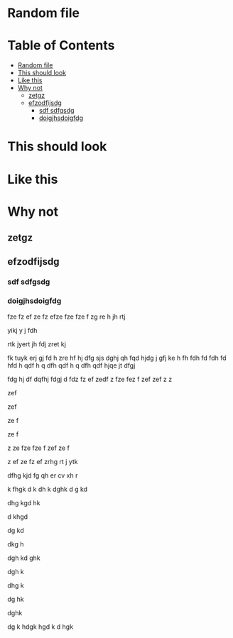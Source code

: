 # Random file

[](mdtoc)
# Table of Contents

* [Random file](#random-file)
* [This should look](#this-should-look)
* [Like this](#like-this)
* [Why not](#why-not)
	* [zetgz](#zetgz)
	* [efzodfijsdg](#efzodfijsdg)
		* [sdf sdfgsdg](#sdf-sdfgsdg)
		* [doigjhsdoigfdg](#doigjhsdoigfdg)
[](/mdtoc)

# This should look

# Like this
 
# Why not

## zetgz

## efzodfijsdg

### sdf sdfgsdg

### doigjhsdoigfdg

fze
fz
ef
ze
fz
efze
fze
fze
f
zg
re
h
jh
rtj

yikj
y
j
fdh

rtk
jyert
jh
fdj
zret
kj

fk
tuyk
erj
gj
fd
h
zre
hf
hj
dfg
sjs
dghj
qh
fqd
hjdg
j
gfj
ke
h
fh
fdh
fd fdh 
fd
 hfd
h qdf
h q
dfh
 qdf
h q
dfh
qdf
hjqe
jt
dfgj
 
fdg hj
df
 dqfhj 
fdgj 
d
fdz
fz
ef
zedf
z
fze
fez
f
zef
zef
z
z

zef

zef

ze
f

ze
f

z
ze
fze
fze
f
zef
ze
f

z
ef
ze
fz
ef
zrhg
rt
j
ytk


dfhg
kjd
fg
qh
er
cv
xh
r



k
fhgk
d
k
dh
k
dghk
d
g
kd


dhg
kgd
hk

d
khgd

dg
kd

dkg
h

dgh
kd
ghk


dgh
k


dhg
k


dg
hk


dghk

dg
k
hdgk
hgd
k
d
hgk